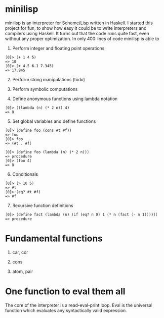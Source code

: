 # minilisp

minilisp is an interpreter for Scheme/Lisp written in Haskell. I started this project for fun, to show how easy it could be to write interpreters and compilers using Haskell. It turns out that the code runs quite fast, even without any proper optimization. In only 400 lines of code minilisp is able to

1. Perform integer and floating point operations:
```
[0]> (+ 1 4 5)
=> 10
[0]> (+ 4.5 6.1 7.345)
=> 17.945
```

2. Perform string manipulations (todo)

3. Perform symbolic computations

4. Define anonymous functions using lambda notation
```
[0]> ((lambda (n) (* 2 n)) 4)
=> 8
```

5. Set global variables and define functions
```
[0]> (define foo (cons #t #f))
=> foo
[0]> foo
=> (#t . #f)

[0]> (define foo (lambda (n) (* 2 n)))
=> procedure
[0]> (foo 4)
=> 8
```

6. Conditionals
```
[0]> (> 10 5)
=> #t
[0]> (eq? #t #f)
=> #f
```

7. Recursive function definitions
```
[0]> (define fact (lambda (n) (if (eq? n 0) 1 (* n (fact (- n 1))))))
=> procedure
```

# Fundamental functions

1. car, cdr

2. cons

3. atom, pair

# One function to eval them all

The core of the interpreter is a read-eval-print loop. Eval is the universal function which evaluates any syntactically valid expression.
